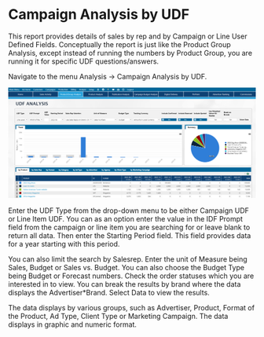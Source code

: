 # Campaign Analysis by UDF

This report provides details of sales by rep and by Campaign or Line User Defined Fields. Conceptually the report is just like the Product Group Analysis, except instead of running the numbers by Product Group, you are running it for specific UDF questions/answers.

Navigate to the menu Analysis -> Campaign Analysis by UDF.

![](<../../../.gitbook/assets/0 (102).png>)

Enter the UDF Type from the drop-down menu to be either Campaign UDF or Line Item UDF. You can as an option enter the value in the IDF Prompt field from the campaign or line item you are searching for or leave blank to return all data. Then enter the Starting Period field. This field provides data for a year starting with this period.

You can also limit the search by Salesrep. Enter the unit of Measure being Sales, Budget or Sales vs. Budget. You can also choose the Budget Type being Budget or Forecast numbers. Check the order statuses which you are interested in to view. You can break the results by brand where the data displays the Advertiser\*Brand. Select Data to view the results.

The data displays by various groups, such as Advertiser, Product, Format of the Product, Ad Type, Client Type or Marketing Campaign. The data displays in graphic and numeric format.
